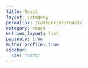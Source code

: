 ```yaml
---
title: React
layout: category
permalink: /categories/react/
category: react
entries_layout: list
paginate: true
author_profile: true
sidebar:
  nav: "docs"
---
```

